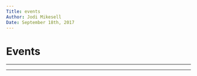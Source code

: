 ```yaml
---  
Title: events
Author: Jodi Mikesell  
Date: September 18th, 2017
---  				
```

<h1>Events</h1> 

---

---
